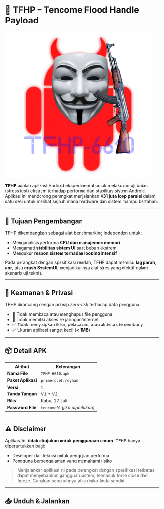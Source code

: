 # 🧪 TFHP – Tencome Flood Handle Payload

![TFHP](https://raw.githubusercontent.com/REYHAN6610/TFHP-KILL/refs/heads/main/20250716_195213.png)

**TFHP** adalah aplikasi Android eksperimental untuk melakukan uji batas (stress test) ekstrem terhadap performa dan stabilitas sistem Android. Aplikasi ini mendorong perangkat menjalankan **431 juta loop paralel** dalam satu sesi untuk melihat sejauh mana hardware dan sistem mampu bertahan.

---

## 🧠 Tujuan Pengembangan

TFHP dikembangkan sebagai alat benchmarking independen untuk:

- Menganalisis performa **CPU dan manajemen memori**
- Mengamati **stabilitas sistem UI** saat beban ekstrem
- Mengukur **respon sistem terhadap looping intensif**

Pada perangkat dengan spesifikasi rendah, TFHP dapat memicu **lag parah**, **anr**, atau **crash SystemUI**, menjadikannya alat stres yang efektif dalam skenario uji teknis.

---

## 🔐 Keamanan & Privasi

TFHP dirancang dengan prinsip *zero-risk* terhadap data pengguna:

- 🚫 Tidak membaca atau menghapus file pengguna
- 🚫 Tidak memiliki akses ke jaringan/internet
- ✅ Tidak menyisipkan iklan, pelacakan, atau aktivitas tersembunyi
- ✅ Ukuran aplikasi sangat kecil (**< 1MB**)

---

## 📦 Detail APK

| Atribut           | Keterangan              |
|-------------------|--------------------------|
| **Nama File**     | `TFHP-6610.apk`         |
| **Paket Aplikasi**| `primero.el.reyhan`     |
| **Versi**         | `1`                     |
| **Tanda Tangan**  | V1 + V2                 |
| **Rilis**         | Rabu, 17 Juli           |
| **Password File** | `tencome01` *(jika diperlukan)*

---

## ⚠️ Disclaimer

Aplikasi ini **tidak ditujukan untuk penggunaan umum**. TFHP hanya diperuntukkan bagi:

- Developer dan teknisi untuk pengujian performa
- Pengguna berpengalaman yang memahami risiko

> Menjalankan aplikasi ini pada perangkat dengan spesifikasi terbatas dapat menyebabkan gangguan sistem, termasuk force close dan freeze. Gunakan sepenuhnya atas risiko Anda sendiri.

---

## 📥 Unduh & Jalankan

